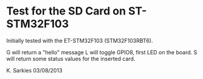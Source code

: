 Test for the SD Card on ST-STM32F103
====================================

Initially tested with the ET-STM32F103 (STM32F103RBT6).

G will return a "hello" message
L will toggle GPIO8, first LED on the board.
S will return some status values for the inserted card.

K. Sarkies
03/08/2013
